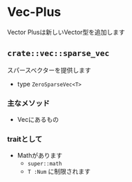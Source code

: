 # Vec-Plus

Vector Plusは新しいVector型を追加します

## `crate::vec::sparse_vec`
スパースベクターを提供します  
- type `ZeroSparseVec<T>`
### 主なメソッド
- Vecにあるもの
### traitとして
- Mathがあります 
  - `super::math`
  - `T :Num` に制限されます